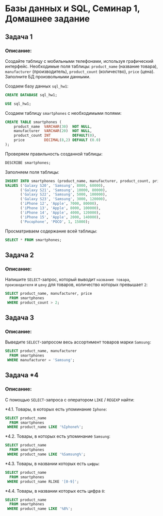 # Базы данных и SQL, Семинар 1, Домашнее задание

## Задача 1

### Описание:

Создайте таблицу с мобильными телефонами, используя графический интерфейс. Необходимые поля таблицы: `product_name` (название товара), `manufacturer` (производитель), `product_count` (количество), `price` (цена). Заполните БД произвольными данными.

Создаем базу данных `sql_hw1`:

```SQL
CREATE DATABASE sql_hw1;

USE sql_hw1;
```

Создаем таблицу `smartphones` с необходимыми полями:

```SQL
CREATE TABLE smartphones (
    product_name  VARCHAR(30)  NOT NULL,
    manufacturer  VARCHAR(20)  NOT NULL,
    product_count INT          DEFAULT(0),
    price         DECIMAL(8,2) DEFAULT (0.0)
);
```

Проверяем правильность созданной таблицы:

```SQL
DESCRIBE smartphones;
```

Заполняем поля таблицы:

```SQL
INSERT INTO smartphones (product_name, manufacturer, product_count, price)
VALUES ('Galaxy S20', 'Samsung', 8000, 60000),
       ('Galaxy S21', 'Samsung', 10000, 80000),
       ('Galaxy S22', 'Samsung', 5000, 100000),
       ('Galaxy S23', 'Samsung', 3000, 120000),
       ('iPhone 12', 'Apple', 7000, 80000),
       ('iPhone 13', 'Apple', 8000, 100000),
       ('iPhone 14', 'Apple', 4000, 120000),
       ('iPhone 15', 'Apple', 2000, 140000),
       ('Pocophone', 'POCO', 1, 15000);
```

Просматриваем содержание всей таблицы:

```SQL
SELECT * FROM smartphones;
```

## Задача 2

### Описание:

Напишите `SELECT`-запрос, который выводит `название товара`, `производителя` и `цену` для товаров, количество которых превышает `2`:

```SQL
SELECT product_name, manufacturer, price
  FROM smartphones
 WHERE product_count > 2;
```

## Задача 3

### Описание:

Выведите `SELECT`-запросом весь ассортимент товаров марки `Samsung`:

```SQL
SELECT product_name, manufacturer
  FROM smartphones
 WHERE manufacturer = 'Samsung';
```

## Задача *4

### Описание:

С помощью `SELECT`-запроса с оператором `LIKE` / `REGEXP` найти:

*4.1. Товары, в которых есть упоминание `Iphone`:

```SQL
SELECT product_name
  FROM smartphones
 WHERE product_name LIKE '%Iphone%';
```

*4.2. Товары, в которых есть упоминание `Samsung`:

```SQL
SELECT product_name
  FROM smartphones
 WHERE product_name LIKE '%Samsung%';
```

*4.3. Товары, в названии которых есть `цифры`:

```SQL
SELECT product_name
  FROM smartphones
 WHERE product_name RLIKE '[0-9]';
```

*4.4. Товары, в названии которых есть цифра `8`:

```SQL
SELECT product_name
  FROM smartphones
 WHERE product_name LIKE '%8%';
```
